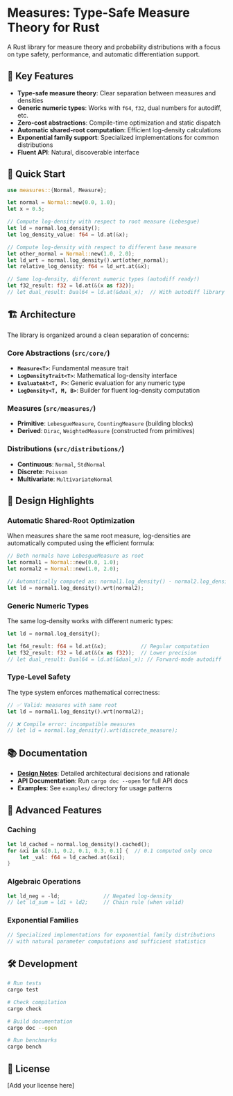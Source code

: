 # Measures: Type-Safe Measure Theory for Rust

A Rust library for measure theory and probability distributions with a focus on type safety, performance, and automatic differentiation support.

## 🚀 Key Features

- **Type-safe measure theory**: Clear separation between measures and densities
- **Generic numeric types**: Works with `f64`, `f32`, dual numbers for autodiff, etc.
- **Zero-cost abstractions**: Compile-time optimization and static dispatch
- **Automatic shared-root computation**: Efficient log-density calculations
- **Exponential family support**: Specialized implementations for common distributions
- **Fluent API**: Natural, discoverable interface

## 📖 Quick Start

```rust
use measures::{Normal, Measure};

let normal = Normal::new(0.0, 1.0);
let x = 0.5;

// Compute log-density with respect to root measure (Lebesgue)
let ld = normal.log_density();
let log_density_value: f64 = ld.at(&x);

// Compute log-density with respect to different base measure
let other_normal = Normal::new(1.0, 2.0);
let ld_wrt = normal.log_density().wrt(other_normal);
let relative_log_density: f64 = ld_wrt.at(&x);

// Same log-density, different numeric types (autodiff ready!)
let f32_result: f32 = ld.at(&(x as f32));
// let dual_result: Dual64 = ld.at(&dual_x);  // With autodiff library
```

## 🏗️ Architecture

The library is organized around a clean separation of concerns:

### Core Abstractions (`src/core/`)
- **`Measure<T>`**: Fundamental measure trait
- **`LogDensityTrait<T>`**: Mathematical log-density interface  
- **`EvaluateAt<T, F>`**: Generic evaluation for any numeric type
- **`LogDensity<T, M, B>`**: Builder for fluent log-density computation

### Measures (`src/measures/`)
- **Primitive**: `LebesgueMeasure`, `CountingMeasure` (building blocks)
- **Derived**: `Dirac`, `WeightedMeasure` (constructed from primitives)

### Distributions (`src/distributions/`)
- **Continuous**: `Normal`, `StdNormal`
- **Discrete**: `Poisson`  
- **Multivariate**: `MultivariateNormal`

## 🎯 Design Highlights

### Automatic Shared-Root Optimization

When measures share the same root measure, log-densities are automatically computed using the efficient formula:

```rust
// Both normals have LebesgueMeasure as root
let normal1 = Normal::new(0.0, 1.0);
let normal2 = Normal::new(1.0, 2.0);

// Automatically computed as: normal1.log_density() - normal2.log_density()
let ld = normal1.log_density().wrt(normal2);
```

### Generic Numeric Types

The same log-density works with different numeric types:

```rust
let ld = normal.log_density();

let f64_result: f64 = ld.at(&x);           // Regular computation
let f32_result: f32 = ld.at(&(x as f32));  // Lower precision
// let dual_result: Dual64 = ld.at(&dual_x); // Forward-mode autodiff
```

### Type-Level Safety

The type system enforces mathematical correctness:

```rust
// ✅ Valid: measures with same root
let ld = normal1.log_density().wrt(normal2);

// ❌ Compile error: incompatible measures  
// let ld = normal.log_density().wrt(discrete_measure);
```

## 📚 Documentation

- **[Design Notes](DESIGN_NOTES.md)**: Detailed architectural decisions and rationale
- **API Documentation**: Run `cargo doc --open` for full API docs
- **Examples**: See `examples/` directory for usage patterns

## 🔬 Advanced Features

### Caching
```rust
let ld_cached = normal.log_density().cached();
for &xi in &[0.1, 0.2, 0.1, 0.3, 0.1] {  // 0.1 computed only once
    let _val: f64 = ld_cached.at(&xi);
}
```

### Algebraic Operations
```rust
let ld_neg = -ld;              // Negated log-density
// let ld_sum = ld1 + ld2;     // Chain rule (when valid)
```

### Exponential Families
```rust
// Specialized implementations for exponential family distributions
// with natural parameter computations and sufficient statistics
```

## 🛠️ Development

```bash
# Run tests
cargo test

# Check compilation
cargo check

# Build documentation
cargo doc --open

# Run benchmarks
cargo bench
```

## 📄 License

[Add your license here] 